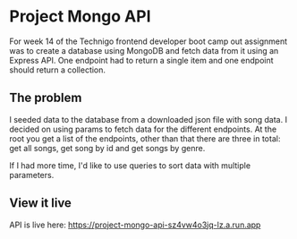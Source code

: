 # Project Mongo API

For week 14 of the Technigo frontend developer boot camp out assignment was to create a database using MongoDB and fetch data from it using an Express API. One endpoint had to return a single item and one endpoint should return a collection.

## The problem

I seeded data to the database from a downloaded json file with song data.
I decided on using params to fetch data for the different endpoints. At the root you get a list of the endpoints, other than that there are three in total: get all songs, get song by id and get songs by genre.

If I had more time, I'd like to use queries to sort data with multiple parameters.

## View it live

API is live here:
https://project-mongo-api-sz4vw4o3jq-lz.a.run.app
